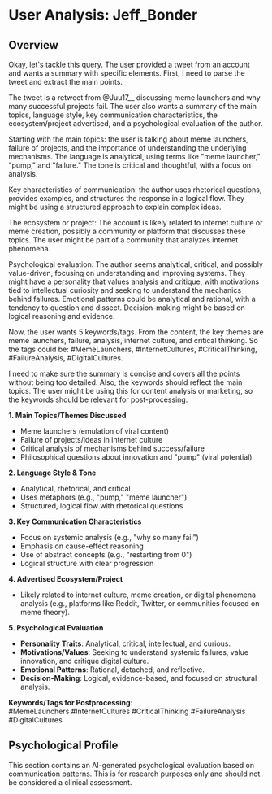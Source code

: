 # User Analysis: Jeff_Bonder

## Overview

<think>
Okay, let's tackle this query. The user provided a tweet from an account and wants a summary with specific elements. First, I need to parse the tweet and extract the main points.

The tweet is a retweet from @Juu17__ discussing meme launchers and why many successful projects fail. The user also wants a summary of the main topics, language style, key communication characteristics, the ecosystem/project advertised, and a psychological evaluation of the author.

Starting with the main topics: the user is talking about meme launchers, failure of projects, and the importance of understanding the underlying mechanisms. The language is analytical, using terms like "meme launcher," "pump," and "failure." The tone is critical and thoughtful, with a focus on analysis.

Key characteristics of communication: the author uses rhetorical questions, provides examples, and structures the response in a logical flow. They might be using a structured approach to explain complex ideas.

The ecosystem or project: The account is likely related to internet culture or meme creation, possibly a community or platform that discusses these topics. The user might be part of a community that analyzes internet phenomena.

Psychological evaluation: The author seems analytical, critical, and possibly value-driven, focusing on understanding and improving systems. They might have a personality that values analysis and critique, with motivations tied to intellectual curiosity and seeking to understand the mechanics behind failures. Emotional patterns could be analytical and rational, with a tendency to question and dissect. Decision-making might be based on logical reasoning and evidence.

Now, the user wants 5 keywords/tags. From the content, the key themes are meme launchers, failure, analysis, internet culture, and critical thinking. So the tags could be: #MemeLaunchers, #InternetCultures, #CriticalThinking, #FailureAnalysis, #DigitalCultures.

I need to make sure the summary is concise and covers all the points without being too detailed. Also, the keywords should reflect the main topics. The user might be using this for content analysis or marketing, so the keywords should be relevant for post-processing.
</think>

**1. Main Topics/Themes Discussed**  
- Meme launchers (emulation of viral content)  
- Failure of projects/ideas in internet culture  
- Critical analysis of mechanisms behind success/failure  
- Philosophical questions about innovation and "pump" (viral potential)  

**2. Language Style & Tone**  
- Analytical, rhetorical, and critical  
- Uses metaphors (e.g., "pump," "meme launcher")  
- Structured, logical flow with rhetorical questions  

**3. Key Communication Characteristics**  
- Focus on systemic analysis (e.g., "why so many fail")  
- Emphasis on cause-effect reasoning  
- Use of abstract concepts (e.g., "restarting from 0")  
- Logical structure with clear progression  

**4. Advertised Ecosystem/Project**  
- Likely related to internet culture, meme creation, or digital phenomena analysis (e.g., platforms like Reddit, Twitter, or communities focused on meme theory).  

**5. Psychological Evaluation**  
- **Personality Traits**: Analytical, critical, intellectual, and curious.  
- **Motivations/Values**: Seeking to understand systemic failures, value innovation, and critique digital culture.  
- **Emotional Patterns**: Rational, detached, and reflective.  
- **Decision-Making**: Logical, evidence-based, and focused on structural analysis.  

**Keywords/Tags for Postprocessing**:  
#MemeLaunchers #InternetCultures #CriticalThinking #FailureAnalysis #DigitalCultures

## Psychological Profile

This section contains an AI-generated psychological evaluation based on communication patterns. This is for research purposes only and should not be considered a clinical assessment.